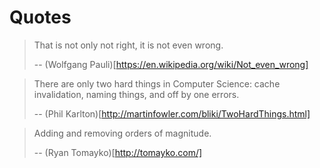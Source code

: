 # Quotes

> That is not only not right, it is not even wrong.
>
> -- (Wolfgang Pauli)[https://en.wikipedia.org/wiki/Not_even_wrong]

> There are only two hard things in Computer Science: cache invalidation, naming things, and off by one errors.
>
> -- (Phil Karlton)[http://martinfowler.com/bliki/TwoHardThings.html]

> Adding and removing orders of magnitude.
>
> -- (Ryan Tomayko)[http://tomayko.com/]
